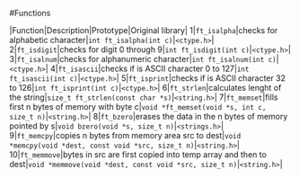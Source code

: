 #Functions

|Function|Description|Prototype|Original library|
1|`ft_isalpha`|checks for alphabetic character|`int ft_isalpha(int c)`|`<ctype.h>`|
2|`ft_isdigit`|checks for digit 0 through 9|`int ft_isdigit(int c)`|`<ctype.h>`|
3|`ft_isalnum`|checks for alphanumeric character|`int ft_isalnum(int c)`|`<ctype.h>`|
4|`ft_isascii`|checks if	is ASCII character 0 to 127|`int ft_isascii(int c)`|`<ctype.h>`|
5|`ft_isprint`|checks if	is ASCII character 32 to 126|`int ft_isprint(int c)`|`<ctype.h>`|
6|`ft_strlen`|calculates lenght of the string|`size_t ft_strlen(const char *s)`|`<string.h>`|
7|`ft_memset`|fills first n bytes of memory with byte c|`void *ft_memset(void *s, int c, size_t n)`|`<string.h>`|
8|`ft_bzero`|erases the data in the n bytes of memory pointed by s|`void bzero(void *s, size_t n)`|`<strings.h>`|
9|`ft_memcpy`|copies n bytes from memory area src to dest|`void *memcpy(void *dest, const void *src, size_t n)`|`<string.h>`|
10|`ft_memmove`|bytes in src are first copied into temp array and then to dest|`void *memmove(void *dest, const void *src, size_t n)`|`<string.h>`|

